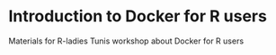 
<!-- README.md is generated from README.Rmd. Please edit that file -->

# Introduction to Docker for R users

<!-- badges: start -->

<!-- badges: end -->

Materials for R-ladies Tunis workshop about Docker for R users
